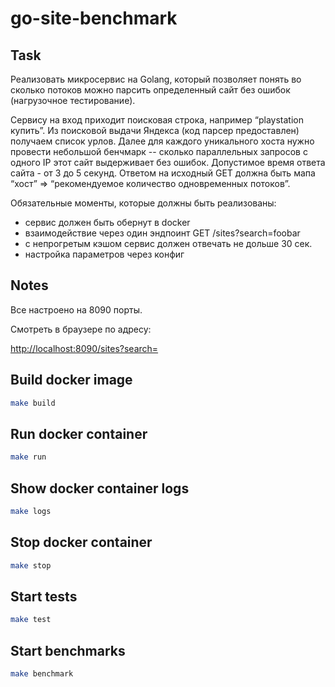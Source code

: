# go-site-benchmark

## Task

Реализовать микросервис на Golang, который позволяет понять во сколько потоков можно парсить определенный сайт без
ошибок (нагрузочное тестирование).

Сервису на вход приходит поисковая строка, например “playstation купить”. Из поисковой выдачи Яндекса (код парсер
предоставлен) получаем список урлов. Далее для каждого уникального хоста нужно провести небольшой бенчмарк -- сколько
параллельных запросов с одного IP этот сайт выдерживает без ошибок. Допустимое время ответа сайта - от 3 до 5 секунд.
Ответом на исходный GET должна быть мапа “хост” => “рекомендуемое количество одновременных потоков”.

Обязательные моменты, которые должны быть реализованы:

* сервис должен быть обернут в docker
* взаимодействие через один эндпоинт GET /sites?search=foobar
* с непрогретым кэшом сервис должен отвечать не дольше 30 сек.
* настройка параметров через конфиг

## Notes

Все настроено на 8090 порты.

Смотреть в браузере по адресу:

[http://localhost:8090/sites?search=](http://localhost:8090/sites?search=)

## Build docker image

```bash
make build
```

## Run docker container

```bash
make run
```

## Show docker container logs

```bash
make logs
```

## Stop docker container

```bash
make stop
```

## Start tests

```bash
make test
```

## Start benchmarks

```bash
make benchmark
```
